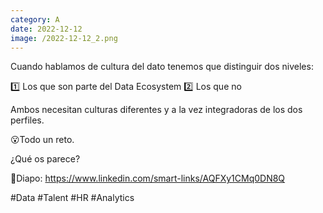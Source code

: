```yaml
--- 
category: A 
date: 2022-12-12 
image: /2022-12-12_2.png 
--- 
```


Cuando hablamos de cultura del dato tenemos que distinguir dos niveles:

1️⃣ Los que son parte del Data Ecosystem
2️⃣ Los que no

Ambos necesitan culturas diferentes y a la vez integradoras de los dos perfiles. 

😮Todo un reto.

¿Qué os parece?

👀Diapo: https://www.linkedin.com/smart-links/AQFXy1CMq0DN8Q

#Data #Talent #HR #Analytics